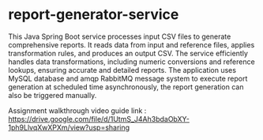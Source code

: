 # report-generator-service
 This Java Spring Boot service processes input CSV files to generate comprehensive reports. It reads data from input and reference files, applies transformation rules, and produces an output CSV. The service efficiently handles data transformations, including numeric conversions and reference lookups, ensuring accurate and detailed reports. The application uses MySQL database and amqp RabbitMQ message system to execute report generation at scheduled time asynchronously, the report generation can also be triggered manually.

Assignment walkthrough video guide link : https://drive.google.com/file/d/1UtmS_J4Ah3bdaObXY-1ph9LlvqXwXPXm/view?usp=sharing
